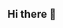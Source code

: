 ## Hi there 👋

<!--
**devashui/devashui** is a ✨ _special_ ✨ repository because its `README.md` (this file) appears on your GitHub profile.

Here are some ideas to get you started:


- 🌱 I’m currently studying at FPT University
- 💬 Ask me about mysel
-->
